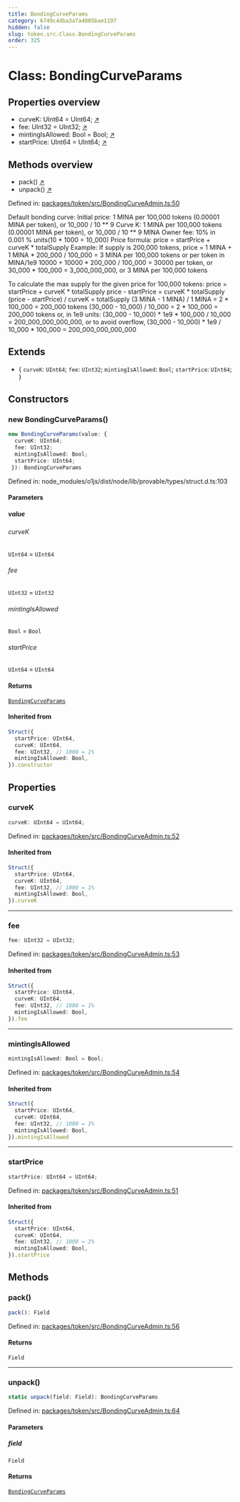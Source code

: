 ```yaml
---
title: BondingCurveParams
category: 6749c4dba3a7a4005bae1197
hidden: false
slug: token.src.Class.BondingCurveParams
order: 325
---
```


# Class: BondingCurveParams

## Properties overview

- curveK:  UInt64 = UInt64; [↗](#curvek)
- fee:  UInt32 = UInt32; [↗](#fee)
- mintingIsAllowed:  Bool = Bool; [↗](#mintingisallowed)
- startPrice:  UInt64 = UInt64; [↗](#startprice)

## Methods overview

- pack() [↗](#pack)
- unpack() [↗](#unpack)

Defined in: [packages/token/src/BondingCurveAdmin.ts:50](https://github.com/zkcloudworker/minatokens-lib/blob/main/packages/token/src/BondingCurveAdmin.ts#L50)

Default bonding curve:
Initial price: 1 MINA per 100,000 tokens (0.00001 MINA per token), or 10_000 / 10 ** 9
Curve K: 1 MINA per 100,000 tokens (0.00001 MINA per token), or 10_000 / 10 ** 9 MINA
Owner fee: 10% in 0.001 % units(10 * 1000 = 10_000)
Price formula: price = startPrice + curveK * totalSupply
Example:
If supply is 200,000 tokens, price = 1 MINA + 1 MINA * 200_000 / 100_000 = 3 MINA per 100,000 tokens
or per token in MINA/1e9
10000 + 10000 * 200_000 / 100_000 = 30000 per token,
or 30_000 * 100_000 = 3_000_000_000, or 3 MINA per 100,000 tokens

To calculate the max supply for the given price for 100,000 tokens:
price = startPrice + curveK * totalSupply
price - startPrice = curveK * totalSupply
(price - startPrice) / curveK = totalSupply
(3 MINA - 1 MINA) / 1 MINA = 2 * 100_000 = 200_000 tokens
(30_000 - 10_000) / 10_000 = 2 * 100_000 = 200_000 tokens
or, in 1e9 units:
(30_000 - 10_000) * 1e9 * 100_000 / 10_000 = 200_000_000_000_000, or to avoid overflow,
(30_000 - 10_000) * 1e9 / 10_000 * 100_000  = 200_000_000_000_000

## Extends

- \{
  `curveK`: `UInt64`;
  `fee`: `UInt32`;
  `mintingIsAllowed`: `Bool`;
  `startPrice`: `UInt64`;
 \}

## Constructors

### new BondingCurveParams()

```ts
new BondingCurveParams(value: {
  curveK: UInt64;
  fee: UInt32;
  mintingIsAllowed: Bool;
  startPrice: UInt64;
 }): BondingCurveParams
```

Defined in: node\_modules/o1js/dist/node/lib/provable/types/struct.d.ts:103

#### Parameters

##### value

###### curveK

`UInt64` = `UInt64`

###### fee

`UInt32` = `UInt32`

###### mintingIsAllowed

`Bool` = `Bool`

###### startPrice

`UInt64` = `UInt64`

#### Returns

[`BondingCurveParams`](tokensrcclassbondingcurveparams)

#### Inherited from

```ts
Struct({
  startPrice: UInt64,
  curveK: UInt64,
  fee: UInt32, // 1000 = 1%
  mintingIsAllowed: Bool,
}).constructor
```

## Properties

### curveK

```ts
curveK: UInt64 = UInt64;
```

Defined in: [packages/token/src/BondingCurveAdmin.ts:52](https://github.com/zkcloudworker/minatokens-lib/blob/main/packages/token/src/BondingCurveAdmin.ts#L52)

#### Inherited from

```ts
Struct({
  startPrice: UInt64,
  curveK: UInt64,
  fee: UInt32, // 1000 = 1%
  mintingIsAllowed: Bool,
}).curveK
```

***

### fee

```ts
fee: UInt32 = UInt32;
```

Defined in: [packages/token/src/BondingCurveAdmin.ts:53](https://github.com/zkcloudworker/minatokens-lib/blob/main/packages/token/src/BondingCurveAdmin.ts#L53)

#### Inherited from

```ts
Struct({
  startPrice: UInt64,
  curveK: UInt64,
  fee: UInt32, // 1000 = 1%
  mintingIsAllowed: Bool,
}).fee
```

***

### mintingIsAllowed

```ts
mintingIsAllowed: Bool = Bool;
```

Defined in: [packages/token/src/BondingCurveAdmin.ts:54](https://github.com/zkcloudworker/minatokens-lib/blob/main/packages/token/src/BondingCurveAdmin.ts#L54)

#### Inherited from

```ts
Struct({
  startPrice: UInt64,
  curveK: UInt64,
  fee: UInt32, // 1000 = 1%
  mintingIsAllowed: Bool,
}).mintingIsAllowed
```

***

### startPrice

```ts
startPrice: UInt64 = UInt64;
```

Defined in: [packages/token/src/BondingCurveAdmin.ts:51](https://github.com/zkcloudworker/minatokens-lib/blob/main/packages/token/src/BondingCurveAdmin.ts#L51)

#### Inherited from

```ts
Struct({
  startPrice: UInt64,
  curveK: UInt64,
  fee: UInt32, // 1000 = 1%
  mintingIsAllowed: Bool,
}).startPrice
```

## Methods

### pack()

```ts
pack(): Field
```

Defined in: [packages/token/src/BondingCurveAdmin.ts:56](https://github.com/zkcloudworker/minatokens-lib/blob/main/packages/token/src/BondingCurveAdmin.ts#L56)

#### Returns

`Field`

***

### unpack()

```ts
static unpack(field: Field): BondingCurveParams
```

Defined in: [packages/token/src/BondingCurveAdmin.ts:64](https://github.com/zkcloudworker/minatokens-lib/blob/main/packages/token/src/BondingCurveAdmin.ts#L64)

#### Parameters

##### field

`Field`

#### Returns

[`BondingCurveParams`](tokensrcclassbondingcurveparams)
